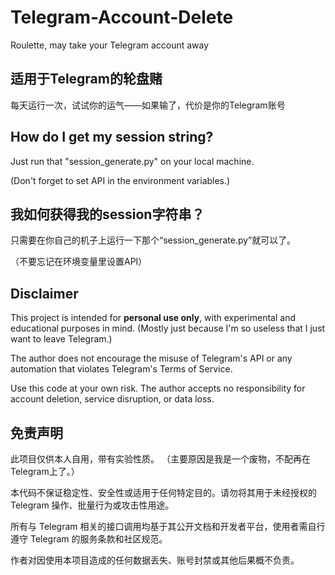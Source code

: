 # Telegram-Account-Delete
Roulette, may take your Telegram account away

## 适用于Telegram的轮盘赌
每天运行一次，试试你的运气——如果输了，代价是你的Telegram账号

## How do I get my session string?
Just run that "session_generate.py" on your local machine.

(Don't forget to set API in the environment variables.)

## 我如何获得我的session字符串？
只需要在你自己的机子上运行一下那个“session_generate.py”就可以了。

（不要忘记在环境变量里设置API）

## Disclaimer

This project is intended for **personal use only**, with experimental and educational purposes in mind. (Mostly just because I'm so useless that I just want to leave Telegram.)

The author does not encourage the misuse of Telegram's API or any automation that violates Telegram's Terms of Service.

Use this code at your own risk. The author accepts no responsibility for account deletion, service disruption, or data loss.


## 免责声明
此项目仅供本人自用，带有实验性质。 （主要原因是我是一个废物，不配再在Telegram上了。）

本代码不保证稳定性、安全性或适用于任何特定目的。请勿将其用于未经授权的 Telegram 操作、批量行为或攻击性用途。

所有与 Telegram 相关的接口调用均基于其公开文档和开发者平台，使用者需自行遵守 Telegram 的服务条款和社区规范。

作者对因使用本项目造成的任何数据丢失、账号封禁或其他后果概不负责。